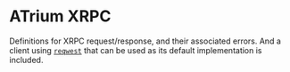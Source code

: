 # ATrium XRPC

Definitions for XRPC request/response, and their associated errors.
And a client using [`reqwest`](https://crates.io/crates/reqwest) that can be used as its default implementation is included.